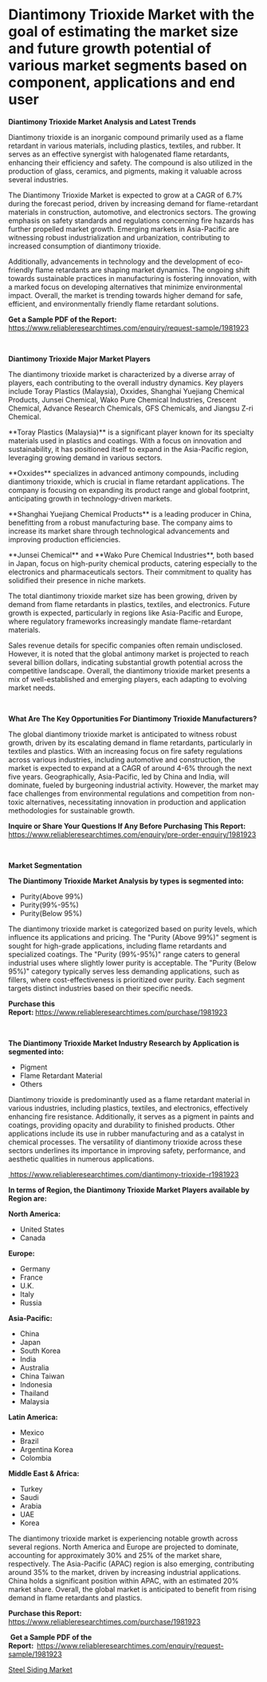 <p><h1>Diantimony Trioxide Market with the goal of estimating the market size and future growth potential of various market segments based on component, applications and end user</h1></p><p><strong>Diantimony Trioxide Market Analysis and Latest Trends</strong></p>
<p><p>Diantimony trioxide is an inorganic compound primarily used as a flame retardant in various materials, including plastics, textiles, and rubber. It serves as an effective synergist with halogenated flame retardants, enhancing their efficiency and safety. The compound is also utilized in the production of glass, ceramics, and pigments, making it valuable across several industries.</p><p>The Diantimony Trioxide Market is expected to grow at a CAGR of 6.7% during the forecast period, driven by increasing demand for flame-retardant materials in construction, automotive, and electronics sectors. The growing emphasis on safety standards and regulations concerning fire hazards has further propelled market growth. Emerging markets in Asia-Pacific are witnessing robust industrialization and urbanization, contributing to increased consumption of diantimony trioxide.</p><p>Additionally, advancements in technology and the development of eco-friendly flame retardants are shaping market dynamics. The ongoing shift towards sustainable practices in manufacturing is fostering innovation, with a marked focus on developing alternatives that minimize environmental impact. Overall, the market is trending towards higher demand for safe, efficient, and environmentally friendly flame retardant solutions.</p></p>
<p><strong>Get a Sample PDF of the Report:&nbsp;</strong> <a href="https://www.reliableresearchtimes.com/enquiry/request-sample/1981923?utm_campaign=2205&utm_medium=2&utm_source=Github&utm_content=ia&utm_term=01042025&utm_id=diantimony-trioxide">https://www.reliableresearchtimes.com/enquiry/request-sample/1981923</a></p>
<p>&nbsp;</p>
<p><strong>Diantimony Trioxide Major Market Players</strong></p>
<p><p>The diantimony trioxide market is characterized by a diverse array of players, each contributing to the overall industry dynamics. Key players include Toray Plastics (Malaysia), Oxxides, Shanghai Yuejiang Chemical Products, Junsei Chemical, Wako Pure Chemical Industries, Crescent Chemical, Advance Research Chemicals, GFS Chemicals, and Jiangsu Z-ri Chemical.</p><p>**Toray Plastics (Malaysia)** is a significant player known for its specialty materials used in plastics and coatings. With a focus on innovation and sustainability, it has positioned itself to expand in the Asia-Pacific region, leveraging growing demand in various sectors.</p><p>**Oxxides** specializes in advanced antimony compounds, including diantimony trioxide, which is crucial in flame retardant applications. The company is focusing on expanding its product range and global footprint, anticipating growth in technology-driven markets.</p><p>**Shanghai Yuejiang Chemical Products** is a leading producer in China, benefitting from a robust manufacturing base. The company aims to increase its market share through technological advancements and improving production efficiencies.</p><p>**Junsei Chemical** and **Wako Pure Chemical Industries**, both based in Japan, focus on high-purity chemical products, catering especially to the electronics and pharmaceuticals sectors. Their commitment to quality has solidified their presence in niche markets.</p><p>The total diantimony trioxide market size has been growing, driven by demand from flame retardants in plastics, textiles, and electronics. Future growth is expected, particularly in regions like Asia-Pacific and Europe, where regulatory frameworks increasingly mandate flame-retardant materials.</p><p>Sales revenue details for specific companies often remain undisclosed. However, it is noted that the global antimony market is projected to reach several billion dollars, indicating substantial growth potential across the competitive landscape. Overall, the diantimony trioxide market presents a mix of well-established and emerging players, each adapting to evolving market needs.</p></p>
<p>&nbsp;</p>
<p><strong>What Are The Key Opportunities For Diantimony Trioxide Manufacturers?</strong></p>
<p><p>The global diantimony trioxide market is anticipated to witness robust growth, driven by its escalating demand in flame retardants, particularly in textiles and plastics. With an increasing focus on fire safety regulations across various industries, including automotive and construction, the market is expected to expand at a CAGR of around 4-6% through the next five years. Geographically, Asia-Pacific, led by China and India, will dominate, fueled by burgeoning industrial activity. However, the market may face challenges from environmental regulations and competition from non-toxic alternatives, necessitating innovation in production and application methodologies for sustainable growth.</p></p>
<p><strong>Inquire or Share Your Questions If Any Before Purchasing This Report:</strong> <a href="https://www.reliableresearchtimes.com/enquiry/pre-order-enquiry/1981923?utm_campaign=2205&utm_medium=2&utm_source=Github&utm_content=ia&utm_term=01042025&utm_id=diantimony-trioxide">https://www.reliableresearchtimes.com/enquiry/pre-order-enquiry/1981923</a></p>
<p>&nbsp;</p>
<p><strong>Market Segmentation</strong></p>
<p><strong>The Diantimony Trioxide Market Analysis by types is segmented into:</strong></p>
<p><ul><li>Purity(Above 99%)</li><li>Purity(99%-95%)</li><li>Purity(Below 95%)</li></ul></p>
<p><p>The diantimony trioxide market is categorized based on purity levels, which influence its applications and pricing. The "Purity (Above 99%)" segment is sought for high-grade applications, including flame retardants and specialized coatings. The "Purity (99%-95%)" range caters to general industrial uses where slightly lower purity is acceptable. The "Purity (Below 95%)" category typically serves less demanding applications, such as fillers, where cost-effectiveness is prioritized over purity. Each segment targets distinct industries based on their specific needs.</p></p>
<p><strong>Purchase this Report:&nbsp;</strong><a href="https://www.reliableresearchtimes.com/purchase/1981923?utm_campaign=2205&utm_medium=2&utm_source=Github&utm_content=ia&utm_term=01042025&utm_id=diantimony-trioxide">https://www.reliableresearchtimes.com/purchase/1981923</a></p>
<p>&nbsp;</p>
<p><strong>The Diantimony Trioxide Market Industry Research by Application is segmented into:</strong></p>
<p><ul><li>Pigment</li><li>Flame Retardant Material</li><li>Others</li></ul></p>
<p><p>Diantimony trioxide is predominantly used as a flame retardant material in various industries, including plastics, textiles, and electronics, effectively enhancing fire resistance. Additionally, it serves as a pigment in paints and coatings, providing opacity and durability to finished products. Other applications include its use in rubber manufacturing and as a catalyst in chemical processes. The versatility of diantimony trioxide across these sectors underlines its importance in improving safety, performance, and aesthetic qualities in numerous applications.</p></p>
<p><a href="https://www.reliableresearchtimes.com/diantimony-trioxide-r1981923?utm_campaign=2205&utm_medium=2&utm_source=Github&utm_content=ia&utm_term=01042025&utm_id=diantimony-trioxide">&nbsp;https://www.reliableresearchtimes.com/diantimony-trioxide-r1981923</a></p>
<p><strong>In terms of Region, the Diantimony Trioxide Market Players available by Region are:</strong></p>
<p>
    <p> <strong> North America: </strong>
        <ul>
            <li>United States</li>
            <li>Canada</li>
        </ul>
        </p> 
    <p> <strong> Europe: </strong>
        <ul>
            <li>Germany</li>
            <li>France</li>
            <li>U.K.</li>
            <li>Italy</li>
            <li>Russia</li>
        </ul>
        </p> 
    <p> <strong> Asia-Pacific: </strong>
        <ul>
            <li>China</li>
            <li>Japan</li>
            <li>South Korea</li>
            <li>India</li>
            <li>Australia</li>
            <li>China Taiwan</li>
            <li>Indonesia</li>
            <li>Thailand</li>
            <li>Malaysia</li>
        </ul>
        </p> 
    <p> <strong> Latin America: </strong>
        <ul>
            <li>Mexico</li>
            <li>Brazil</li>
            <li>Argentina Korea</li>
            <li>Colombia</li>
        </ul>
        </p> 
    <p> <strong> Middle East & Africa: </strong>
        <ul>
            <li>Turkey</li>
            <li>Saudi</li>
            <li>Arabia</li>
            <li>UAE</li>
            <li>Korea</li>
        </ul>
    </p>
    </p>
<p><p>The diantimony trioxide market is experiencing notable growth across several regions. North America and Europe are projected to dominate, accounting for approximately 30% and 25% of the market share, respectively. The Asia-Pacific (APAC) region is also emerging, contributing around 35% to the market, driven by increasing industrial applications. China holds a significant position within APAC, with an estimated 20% market share. Overall, the global market is anticipated to benefit from rising demand in flame retardants and plastics.</p></p>
<p><strong>Purchase this Report: </strong><a href="https://www.reliableresearchtimes.com/purchase/1981923?utm_campaign=2205&utm_medium=2&utm_source=Github&utm_content=ia&utm_term=01042025&utm_id=diantimony-trioxide">https://www.reliableresearchtimes.com/purchase/1981923</a></p>
<p>&nbsp;<strong>Get a Sample PDF of the Report:&nbsp;&nbsp;</strong><a href="https://www.reliableresearchtimes.com/enquiry/request-sample/1981923?utm_campaign=2205&utm_medium=2&utm_source=Github&utm_content=ia&utm_term=01042025&utm_id=diantimony-trioxide">https://www.reliableresearchtimes.com/enquiry/request-sample/1981923</a></p>
<p><strong></strong></p>
<p><p><a href="https://github.com/tamvrosiya/Market-Research-Report-List-6/blob/main/steel-siding-market.md?utm_campaign=2205&utm_medium=2&utm_source=Github&utm_content=ia&utm_term=01042025&utm_id=diantimony-trioxide">Steel Siding Market</a></p></p>